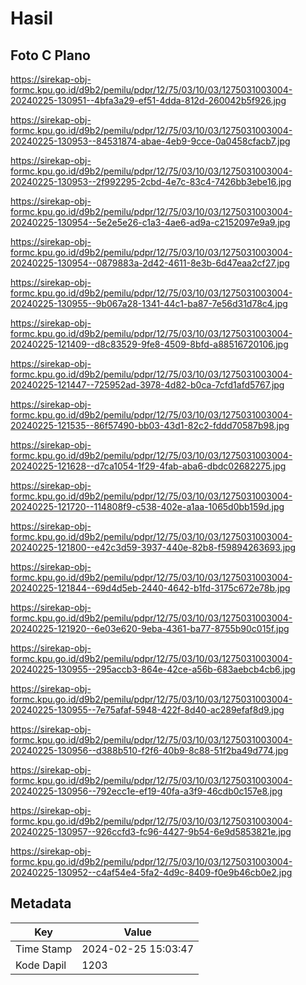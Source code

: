 # Hasil

## Foto C Plano

https://sirekap-obj-formc.kpu.go.id/d9b2/pemilu/pdpr/12/75/03/10/03/1275031003004-20240225-130951--4bfa3a29-ef51-4dda-812d-260042b5f926.jpg

https://sirekap-obj-formc.kpu.go.id/d9b2/pemilu/pdpr/12/75/03/10/03/1275031003004-20240225-130953--84531874-abae-4eb9-9cce-0a0458cfacb7.jpg

https://sirekap-obj-formc.kpu.go.id/d9b2/pemilu/pdpr/12/75/03/10/03/1275031003004-20240225-130953--2f992295-2cbd-4e7c-83c4-7426bb3ebe16.jpg

https://sirekap-obj-formc.kpu.go.id/d9b2/pemilu/pdpr/12/75/03/10/03/1275031003004-20240225-130954--5e2e5e26-c1a3-4ae6-ad9a-c2152097e9a9.jpg

https://sirekap-obj-formc.kpu.go.id/d9b2/pemilu/pdpr/12/75/03/10/03/1275031003004-20240225-130954--0879883a-2d42-4611-8e3b-6d47eaa2cf27.jpg

https://sirekap-obj-formc.kpu.go.id/d9b2/pemilu/pdpr/12/75/03/10/03/1275031003004-20240225-130955--9b067a28-1341-44c1-ba87-7e56d31d78c4.jpg

https://sirekap-obj-formc.kpu.go.id/d9b2/pemilu/pdpr/12/75/03/10/03/1275031003004-20240225-121409--d8c83529-9fe8-4509-8bfd-a88516720106.jpg

https://sirekap-obj-formc.kpu.go.id/d9b2/pemilu/pdpr/12/75/03/10/03/1275031003004-20240225-121447--725952ad-3978-4d82-b0ca-7cfd1afd5767.jpg

https://sirekap-obj-formc.kpu.go.id/d9b2/pemilu/pdpr/12/75/03/10/03/1275031003004-20240225-121535--86f57490-bb03-43d1-82c2-fddd70587b98.jpg

https://sirekap-obj-formc.kpu.go.id/d9b2/pemilu/pdpr/12/75/03/10/03/1275031003004-20240225-121628--d7ca1054-1f29-4fab-aba6-dbdc02682275.jpg

https://sirekap-obj-formc.kpu.go.id/d9b2/pemilu/pdpr/12/75/03/10/03/1275031003004-20240225-121720--114808f9-c538-402e-a1aa-1065d0bb159d.jpg

https://sirekap-obj-formc.kpu.go.id/d9b2/pemilu/pdpr/12/75/03/10/03/1275031003004-20240225-121800--e42c3d59-3937-440e-82b8-f59894263693.jpg

https://sirekap-obj-formc.kpu.go.id/d9b2/pemilu/pdpr/12/75/03/10/03/1275031003004-20240225-121844--69d4d5eb-2440-4642-b1fd-3175c672e78b.jpg

https://sirekap-obj-formc.kpu.go.id/d9b2/pemilu/pdpr/12/75/03/10/03/1275031003004-20240225-121920--6e03e620-9eba-4361-ba77-8755b90c015f.jpg

https://sirekap-obj-formc.kpu.go.id/d9b2/pemilu/pdpr/12/75/03/10/03/1275031003004-20240225-130955--295accb3-864e-42ce-a56b-683aebcb4cb6.jpg

https://sirekap-obj-formc.kpu.go.id/d9b2/pemilu/pdpr/12/75/03/10/03/1275031003004-20240225-130955--7e75afaf-5948-422f-8d40-ac289efaf8d9.jpg

https://sirekap-obj-formc.kpu.go.id/d9b2/pemilu/pdpr/12/75/03/10/03/1275031003004-20240225-130956--d388b510-f2f6-40b9-8c88-51f2ba49d774.jpg

https://sirekap-obj-formc.kpu.go.id/d9b2/pemilu/pdpr/12/75/03/10/03/1275031003004-20240225-130956--792ecc1e-ef19-40fa-a3f9-46cdb0c157e8.jpg

https://sirekap-obj-formc.kpu.go.id/d9b2/pemilu/pdpr/12/75/03/10/03/1275031003004-20240225-130957--926ccfd3-fc96-4427-9b54-6e9d5853821e.jpg

https://sirekap-obj-formc.kpu.go.id/d9b2/pemilu/pdpr/12/75/03/10/03/1275031003004-20240225-130952--c4af54e4-5fa2-4d9c-8409-f0e9b46cb0e2.jpg


## Metadata

| Key        | Value               |
| ---------- | ------------------- |
| Time Stamp | 2024-02-25 15:03:47 |
| Kode Dapil | 1203                |




